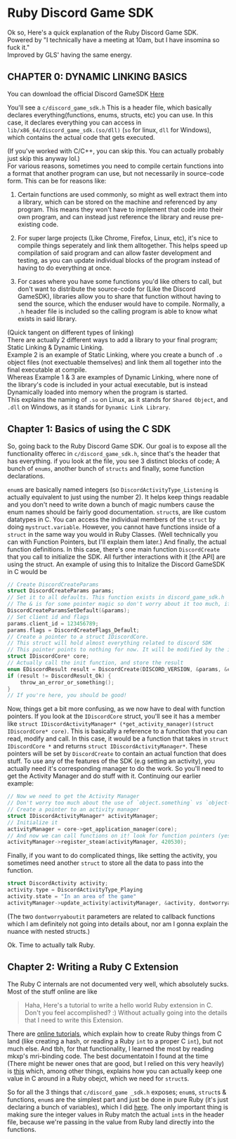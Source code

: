 # Ruby Discord Game SDK

Ok so, Here's a quick explanation of the Ruby Discord Game SDK.  
Powered by "I technically have a meeting at 10am, but I have insomina so fuck it."  
Improved by GLS' having the same energy.

## CHAPTER 0: DYNAMIC LINKING BASICS

You can download the official Discord GameSDK [Here](https://dl-game-sdk.discordapp.net/2.5.6/discord_game_sdk.zip)

You'll see a `c/discord_game_sdk.h` This is a header file, which basically declares everything(functions, enums, structs, etc) you can use. In this case, it declares everything you can access in `lib/x86_64/discord_game_sdk.(so/dll)` (`so` for linux, `dll` for Windows), which contains the actual code that gets executed.

(If you've worked with C/C++, you can skip this. You can actually probably just skip this anyway lol.)  
For various reasons, sometimes you need to compile certain functions into a format that another program can use, but not necessarily in source-code form.
This can be for reasons like:

1. Certain functions are used commonly, so might as well extract them into a library, which can be stored on the machine and referenced by any program. This means they won't have to implement that code into their own program, and can instead just reference the library and reuse pre-existing code.

2. For super large projects (Like Chrome, Firefox, Linux, etc), it's nice to compile things seperately and link them alltogether. This helps speed up compilation of said program and can allow faster development and testing, as you can update individual blocks of the program instead of having to do everything at once.

3. For cases where you have some functions you'd like others to call, but don't want to distribute the source-code for (Like the Discord GameSDK), libraries allow you to share that function without having to send the source, which the enduser would have to compile. Normally, a `.h` header file is included so the calling program is able to know what exists in said library.

(Quick tangent on different types of linking)  
There are actually 2 different ways to add a library to your final program; Static Linking & Dynamic Linking.  
Example 2 is an example of Static Linking, where you create a bunch of `.o` object files (not exectuable themselves) and link them all together into the final executable at compile.  
Whereas Example 1 & 3 are examples of Dynamic Linking, where none of the library's code is included in your actual executable, but is instead Dynamically loaded into memory when the program is started.  
This explains the naming of `.so` on Linux, as it stands for `Shared Object`, and `.dll` on Windows, as it stands for `Dynamic Link Library`.

## Chapter 1: Basics of using the C SDK

So, going back to the Ruby Discord Game SDK.
Our goal is to expose all the functionality offerec in `c/discord_game_sdk.h`, since that's the header that has everything.
if you look at the file, you see 3 distinct blocks of code; A bunch of `enums`, another bunch of `structs` and finally, some function declarations.

`enum`s are basically named integers (so `DiscordActivityType_Listening` is actually equivalent to just using the number 2).
It helps keep things readable and you don't need to write down a bunch of magic numbers cause the enum names should be fairly good documentation.
`struct`s, are like custom datatypes in C. You can access the individual members of the `struct` by doing `mystruct.variable`. However, you cannot have functions inside of a `struct` in the same way you would in Ruby Classes.
(Well technically you can with Function Pointers, but I'll explain them later.)
And finally, the actual function definitions. In this case, there's one main function `DiscordCreate` that you call to initialize the SDK. All further interactions with it [the API] are using the struct.
An example of using this to Initalize the Discord GameSDK in C would be

```C
// Create DiscordCreateParams
struct DiscordCreateParams params;
// Set it to all defaults. This function exists in discord_game_sdk.h
// The & is for some pointer magic so don't worry about it too much, if you do plan on modifying things in this repo please lmk cuz pointers are confusing as fuck
DiscordCreateParamsSetDefault(&params);
// Set client id and flags
params.client_id = 123456789;
params.flags = DiscordCreateFlags_Default;
// Create a pointer to a struct IDiscordCore.
// This struct will hold almost everything related to discord SDK
// This pointer points to nothing for now. It will be modified by the init function to actually contain infomation useful to the operation of the SDK.
struct IDiscordCore* core;
// Actually call the init function, and store the result
enum EDiscordResult result = DiscordCreate(DISCORD_VERSION, &params, &core);
if (result != DiscordResult_Ok) {
    throw_an_error_or_something();
}
// If you're here, you should be good!
```

Now, things get a bit more confusing, as we now have to deal with function pointers.
If you look at the `IDiscordCore` struct, you'll see it has a member like `struct IDiscordActivityManager* (*get_activity_manager)(struct IDiscordCore* core)`.
This is basically a reference to a function that you can read, modify and call.
In this case, it would be a function that takes in `struct IDiscordCore *` and returns `struct IDiscordActivityManager*`.
These pointers will be set by `DiscordCreate` to contain an actual function that does stuff.
To use any of the features of the SDK (e.g setting an activity), you actually need it's corresponding manager to do the work. So you'll need to get the Activity Manager and do stuff with it.
Continuing our earlier example:

```C
// Now we need to get the Activity Manager
// Don't worry too much about the use of `object.something` vs `object->something`, it has a lot to do with pointers. you definitely need to worry about it if you're writing code especially with double pointers, but lmk before you do that and i can help
// Create a pointer to an activity manager
struct IDiscordActivityManager* activityManager;
// Initialize it
activityManager = core->get_application_manager(core);
// And now we can call functions on it! look for function pointers (yes those fuckers again) in the `struct IDiscordActivityManager` definition. calling a simple one as an example
activityManager->register_steam(activityManager, 420530);
```

Finally, if you want to do complicated things, like setting the activity, you sometimes need another `struct` to store all the data to pass into the function.

```C
struct DiscordActivity activity;
activity.type = DiscordActivityType_Playing
activity.state = "In an area of the game"
activityManager->update_activity(activityManager, &activity, dontworryaboutit, dontworryaboutit);
```

(The two `dontworryaboutit` parameters are related to callback functions which I am definitely not going into details about, nor am I gonna explain the nuance with nested structs.)

Ok. Time to actually talk Ruby.

## Chapter 2: Writing a Ruby C Extension

The Ruby C internals are not documented very well, which absolutely sucks. Most of the stuff online are like
> Haha, Here's a tutorial to write a hello world Ruby extension in C. Don't you feel accomplished? :)
Without actually going into the details that I need to write this Extension.

There are [online tutorials](https://www.rubyguides.com/2018/03/write-ruby-c-extension/), which explain how to create Ruby things from C land (like creating a hash, or reading a Ruby `int` to a proper C `int`), but not much else. And tbh, for that functionality, I learned the most by reading mkxp's mri-binding code.
The best documentatoin I found at the time (There might be newer ones that are good, but I relied on this very heavily) is [this](https://silverhammermba.github.io/emberb/c/) which, among other things, explains how you can actually keep one value in C around in a Ruby obejct, which we need for `struct`s.

So for all the 3 things that `c/discord_game _sdk.h` exposes; `enum`s, `struct`s & functions, `enum`s are the simplest part and just be done in pure Ruby (it's just declaring a bunch of variables), which I did [here](https://github.com/rkevin-arch/ruby_discord_game_sdk/blob/main/lib/ruby_discord_game_sdk/enums.rb).
The only important thing is making sure the integer values in Ruby match the actual `int`s in the header file, because we're passing in the value from Ruby land directly into the functions.
